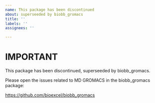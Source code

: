 ```yaml
---
name: This package has been discontinued
about: superseeded by biobb_gromacs
title: ''
labels: ''
assignees: ''

---
```


# IMPORTANT

This package has been discontinued, superseeded by biobb_gromacs.

Please open the issues related to MD GROMACS in the biobb_gromacs package:

https://github.com/bioexcel/biobb_gromacs
